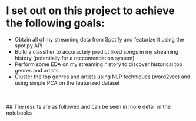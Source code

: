 # I set out on this project to achieve the following goals:
* Obtain all of my streaming data from Spotify and featurize it using the spotipy API
* Build a classifier to accuractely predict liked songs in my streaming history (potentially for a reccomendation system)
* Perform some EDA on my streaming history to discover historical top genres and artists
* Cluster the top genres and artists using NLP techniques (word2vec) and using simple PCA on the featurized dataset
<br>
<br>
## The results are as followed and can be seen in more detail in the notebooks
